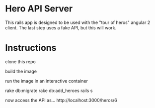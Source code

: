 # Hero API Server

This rails app is designed to be used with the "tour of heros" angular 2 client.  The last step uses a fake API, but this will work.

# Instructions

clone this repo

build the image

run the image in an interactive container

rake db:migrate
rake db:add_heroes
rails s

now access the API as... http://localhost:3000/heros/6

